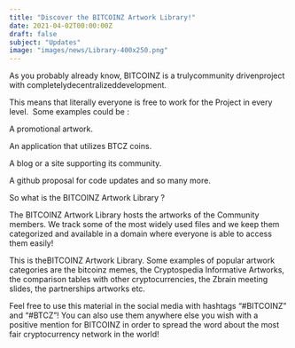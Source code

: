 ```yaml
---
title: "Discover the BITCOINZ Artwork Library!"
date: 2021-04-02T00:00:00Z
draft: false
subject: "Updates"
image: "images/news/Library-400x250.png"
---
```


As you probably already know, BITCOINZ is a trulycommunity drivenproject with completelydecentralizeddevelopment.

This means that literally everyone is free to work for the Project in every level.  Some examples could be :

A promotional artwork.

An application that utilizes BTCZ coins.

A blog or a site supporting its community.

A github proposal for code updates and so many more.

So what is the BITCOINZ Artwork Library ?

The BITCOINZ Artwork Library hosts the artworks of the Community members. We track some of the most widely used files and we keep them categorized and available in a domain where everyone is able to access them easily!

This is theBITCOINZ Artwork Library. Some examples of popular artwork categories are the bitcoinz memes, the Cryptospedia Informative Artworks, the comparison tables with other cryptocurrencies, the Zbrain meeting slides, the partnerships artworks etc.

Feel free to use this material in the social media with hashtags “#BITCOINZ” and “#BTCZ”! You can also use them anywhere else you wish with a positive mention for BITCOINZ in order to spread the word about the most fair cryptocurrency network in the world!
